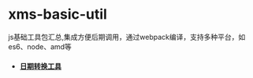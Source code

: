 # xms-basic-util
js基础工具包汇总,集成方便后期调用，通过webpack编译，支持多种平台，如es6、node、amd等
- #### [日期转换工具](DATEFORMAT.md)